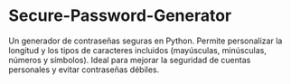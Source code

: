 # Secure-Password-Generator
Un generador de contraseñas seguras en Python. Permite personalizar la longitud y los tipos de caracteres incluidos (mayúsculas, minúsculas, números y símbolos). Ideal para mejorar la seguridad de cuentas personales y evitar contraseñas débiles.
